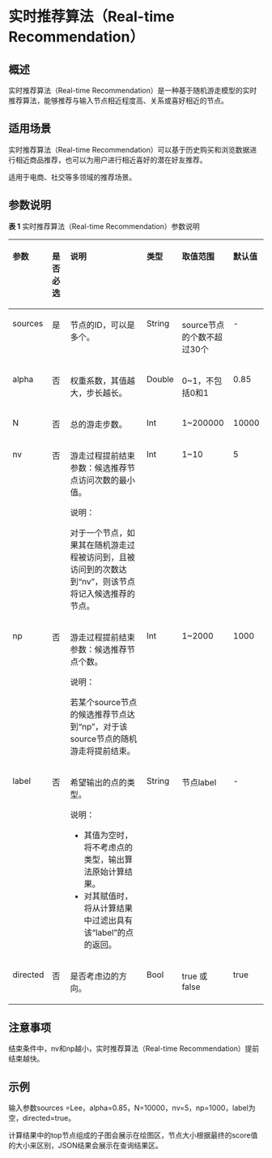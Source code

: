 # 实时推荐算法（Real-time Recommendation）<a name="ges_01_0047"></a>

## 概述<a name="section204471932366"></a>

实时推荐算法（Real-time Recommendation）是一种基于随机游走模型的实时推荐算法，能够推荐与输入节点相近程度高、关系或喜好相近的节点。

## 适用场景<a name="section3659039393823"></a>

实时推荐算法（Real-time Recommendation）可以基于历史购买和浏览数据进行相近商品推荐，也可以为用户进行相近喜好的潜在好友推荐。

适用于电商、社交等多领域的推荐场景。

## 参数说明<a name="section18154105319710"></a>

**表 1**  实时推荐算法（Real-time Recommendation）参数说明

<a name="table9438140783"></a>
<table><thead align="left"><tr id="row104385017818"><th class="cellrowborder" valign="top" width="9.525252525252524%" id="mcps1.2.7.1.1"><p id="p164384014819"><a name="p164384014819"></a><a name="p164384014819"></a>参数</p>
</th>
<th class="cellrowborder" valign="top" width="9.05050505050505%" id="mcps1.2.7.1.2"><p id="p143812016818"><a name="p143812016818"></a><a name="p143812016818"></a>是否必选</p>
</th>
<th class="cellrowborder" valign="top" width="43.04040404040404%" id="mcps1.2.7.1.3"><p id="p070711912812"><a name="p070711912812"></a><a name="p070711912812"></a>说明</p>
</th>
<th class="cellrowborder" valign="top" width="8.93939393939394%" id="mcps1.2.7.1.4"><p id="p82715505250"><a name="p82715505250"></a><a name="p82715505250"></a>类型</p>
</th>
<th class="cellrowborder" valign="top" width="21.363636363636363%" id="mcps1.2.7.1.5"><p id="p4438901986"><a name="p4438901986"></a><a name="p4438901986"></a>取值范围</p>
</th>
<th class="cellrowborder" valign="top" width="8.080808080808081%" id="mcps1.2.7.1.6"><p id="p59749194165124"><a name="p59749194165124"></a><a name="p59749194165124"></a>默认值</p>
</th>
</tr>
</thead>
<tbody><tr id="row7439180683"><td class="cellrowborder" valign="top" width="9.525252525252524%" headers="mcps1.2.7.1.1 "><p id="p167521433132020"><a name="p167521433132020"></a><a name="p167521433132020"></a>sources</p>
</td>
<td class="cellrowborder" valign="top" width="9.05050505050505%" headers="mcps1.2.7.1.2 "><p id="p17754134012201"><a name="p17754134012201"></a><a name="p17754134012201"></a>是</p>
</td>
<td class="cellrowborder" valign="top" width="43.04040404040404%" headers="mcps1.2.7.1.3 "><p id="p1398074842019"><a name="p1398074842019"></a><a name="p1398074842019"></a>节点的ID，可以是多个。</p>
</td>
<td class="cellrowborder" valign="top" width="8.93939393939394%" headers="mcps1.2.7.1.4 "><p id="p192855017259"><a name="p192855017259"></a><a name="p192855017259"></a>String</p>
</td>
<td class="cellrowborder" valign="top" width="21.363636363636363%" headers="mcps1.2.7.1.5 "><p id="p18347182714232"><a name="p18347182714232"></a><a name="p18347182714232"></a>source节点的个数不超过30个</p>
</td>
<td class="cellrowborder" valign="top" width="8.080808080808081%" headers="mcps1.2.7.1.6 "><p id="p7846531165124"><a name="p7846531165124"></a><a name="p7846531165124"></a>-</p>
</td>
</tr>
<tr id="row1592512201673"><td class="cellrowborder" valign="top" width="9.525252525252524%" headers="mcps1.2.7.1.1 "><p id="p275213333204"><a name="p275213333204"></a><a name="p275213333204"></a>alpha</p>
</td>
<td class="cellrowborder" valign="top" width="9.05050505050505%" headers="mcps1.2.7.1.2 "><p id="p67544407208"><a name="p67544407208"></a><a name="p67544407208"></a>否</p>
</td>
<td class="cellrowborder" valign="top" width="43.04040404040404%" headers="mcps1.2.7.1.3 "><p id="p189801148182017"><a name="p189801148182017"></a><a name="p189801148182017"></a>权重系数，其值越大，步长越长。</p>
</td>
<td class="cellrowborder" valign="top" width="8.93939393939394%" headers="mcps1.2.7.1.4 "><p id="p228175072519"><a name="p228175072519"></a><a name="p228175072519"></a>Double</p>
</td>
<td class="cellrowborder" valign="top" width="21.363636363636363%" headers="mcps1.2.7.1.5 "><p id="p19950180162417"><a name="p19950180162417"></a><a name="p19950180162417"></a>0~1，不包括0和1</p>
</td>
<td class="cellrowborder" valign="top" width="8.080808080808081%" headers="mcps1.2.7.1.6 "><p id="p31589273165124"><a name="p31589273165124"></a><a name="p31589273165124"></a>0.85</p>
</td>
</tr>
<tr id="row1883311181175"><td class="cellrowborder" valign="top" width="9.525252525252524%" headers="mcps1.2.7.1.1 "><p id="p1375213337208"><a name="p1375213337208"></a><a name="p1375213337208"></a>N</p>
</td>
<td class="cellrowborder" valign="top" width="9.05050505050505%" headers="mcps1.2.7.1.2 "><p id="p1375484011202"><a name="p1375484011202"></a><a name="p1375484011202"></a>否</p>
</td>
<td class="cellrowborder" valign="top" width="43.04040404040404%" headers="mcps1.2.7.1.3 "><p id="p1398054852016"><a name="p1398054852016"></a><a name="p1398054852016"></a>总的游走步数。</p>
</td>
<td class="cellrowborder" valign="top" width="8.93939393939394%" headers="mcps1.2.7.1.4 "><p id="p528250182513"><a name="p528250182513"></a><a name="p528250182513"></a>Int</p>
</td>
<td class="cellrowborder" valign="top" width="21.363636363636363%" headers="mcps1.2.7.1.5 "><p id="p186981016142419"><a name="p186981016142419"></a><a name="p186981016142419"></a>1~200000</p>
</td>
<td class="cellrowborder" valign="top" width="8.080808080808081%" headers="mcps1.2.7.1.6 "><p id="p8594291165124"><a name="p8594291165124"></a><a name="p8594291165124"></a>10000</p>
</td>
</tr>
<tr id="row20365740191015"><td class="cellrowborder" valign="top" width="9.525252525252524%" headers="mcps1.2.7.1.1 "><p id="p97521333192010"><a name="p97521333192010"></a><a name="p97521333192010"></a>nv</p>
</td>
<td class="cellrowborder" valign="top" width="9.05050505050505%" headers="mcps1.2.7.1.2 "><p id="p137543409209"><a name="p137543409209"></a><a name="p137543409209"></a>否</p>
</td>
<td class="cellrowborder" valign="top" width="43.04040404040404%" headers="mcps1.2.7.1.3 "><p id="p5451359192727"><a name="p5451359192727"></a><a name="p5451359192727"></a>游走过程提前结束参数：候选推荐节点访问次数的最小值。</p>
<div class="note" id="note476272392727"><a name="note476272392727"></a><a name="note476272392727"></a><span class="notetitle"> 说明： </span><div class="notebody"><p id="p4523345092742"><a name="p4523345092742"></a><a name="p4523345092742"></a>对于一个节点，如果其在随机游走过程被访问到，且被访问到的次数达到<span class="parmname" id="parmname4979810192743"><a name="parmname4979810192743"></a><a name="parmname4979810192743"></a>“nv”</span>，则该节点将记入候选推荐的节点。</p>
</div></div>
</td>
<td class="cellrowborder" valign="top" width="8.93939393939394%" headers="mcps1.2.7.1.4 "><p id="p132805062513"><a name="p132805062513"></a><a name="p132805062513"></a>Int</p>
</td>
<td class="cellrowborder" valign="top" width="21.363636363636363%" headers="mcps1.2.7.1.5 "><p id="p11449161112417"><a name="p11449161112417"></a><a name="p11449161112417"></a>1~10</p>
</td>
<td class="cellrowborder" valign="top" width="8.080808080808081%" headers="mcps1.2.7.1.6 "><p id="p25048953165124"><a name="p25048953165124"></a><a name="p25048953165124"></a>5</p>
</td>
</tr>
<tr id="row136122160711"><td class="cellrowborder" valign="top" width="9.525252525252524%" headers="mcps1.2.7.1.1 "><p id="p14752103315207"><a name="p14752103315207"></a><a name="p14752103315207"></a>np</p>
</td>
<td class="cellrowborder" valign="top" width="9.05050505050505%" headers="mcps1.2.7.1.2 "><p id="p475454010208"><a name="p475454010208"></a><a name="p475454010208"></a>否</p>
</td>
<td class="cellrowborder" valign="top" width="43.04040404040404%" headers="mcps1.2.7.1.3 "><p id="p3663800292927"><a name="p3663800292927"></a><a name="p3663800292927"></a>游走过程提前结束参数：候选推荐节点个数。</p>
<div class="note" id="note3023786192927"><a name="note3023786192927"></a><a name="note3023786192927"></a><span class="notetitle"> 说明： </span><div class="notebody"><p id="p370529392927"><a name="p370529392927"></a><a name="p370529392927"></a>若某个source节点的候选推荐节点达到<span class="parmname" id="parmname141088329305"><a name="parmname141088329305"></a><a name="parmname141088329305"></a>“np”</span>，对于该source节点的随机游走将提前结束。</p>
</div></div>
</td>
<td class="cellrowborder" valign="top" width="8.93939393939394%" headers="mcps1.2.7.1.4 "><p id="p102865072517"><a name="p102865072517"></a><a name="p102865072517"></a>Int</p>
</td>
<td class="cellrowborder" valign="top" width="21.363636363636363%" headers="mcps1.2.7.1.5 "><p id="p744711192420"><a name="p744711192420"></a><a name="p744711192420"></a>1~2000</p>
</td>
<td class="cellrowborder" valign="top" width="8.080808080808081%" headers="mcps1.2.7.1.6 "><p id="p15699349165124"><a name="p15699349165124"></a><a name="p15699349165124"></a>1000</p>
</td>
</tr>
<tr id="row147071213274"><td class="cellrowborder" valign="top" width="9.525252525252524%" headers="mcps1.2.7.1.1 "><p id="p17524336203"><a name="p17524336203"></a><a name="p17524336203"></a>label</p>
</td>
<td class="cellrowborder" valign="top" width="9.05050505050505%" headers="mcps1.2.7.1.2 "><p id="p8754144092019"><a name="p8754144092019"></a><a name="p8754144092019"></a>否</p>
</td>
<td class="cellrowborder" valign="top" width="43.04040404040404%" headers="mcps1.2.7.1.3 "><p id="p516332493115"><a name="p516332493115"></a><a name="p516332493115"></a>希望输出的点的类型。</p>
<div class="note" id="note2265199293115"><a name="note2265199293115"></a><a name="note2265199293115"></a><span class="notetitle"> 说明： </span><div class="notebody"><a name="ul937663693135"></a><a name="ul937663693135"></a><ul id="ul937663693135"><li>其值为空时，将不考虑点的类型，输出算法原始计算结果。</li><li>对其赋值时，将从计算结果中过滤出具有该<span class="parmname" id="parmname619317093342"><a name="parmname619317093342"></a><a name="parmname619317093342"></a>“label”</span>的点的返回。</li></ul>
</div></div>
</td>
<td class="cellrowborder" valign="top" width="8.93939393939394%" headers="mcps1.2.7.1.4 "><p id="p128250162514"><a name="p128250162514"></a><a name="p128250162514"></a>String</p>
</td>
<td class="cellrowborder" valign="top" width="21.363636363636363%" headers="mcps1.2.7.1.5 "><p id="p12444161113248"><a name="p12444161113248"></a><a name="p12444161113248"></a>节点label</p>
</td>
<td class="cellrowborder" valign="top" width="8.080808080808081%" headers="mcps1.2.7.1.6 "><p id="p63687724165124"><a name="p63687724165124"></a><a name="p63687724165124"></a>-</p>
</td>
</tr>
<tr id="row946422422018"><td class="cellrowborder" valign="top" width="9.525252525252524%" headers="mcps1.2.7.1.1 "><p id="p1752133382015"><a name="p1752133382015"></a><a name="p1752133382015"></a>directed</p>
</td>
<td class="cellrowborder" valign="top" width="9.05050505050505%" headers="mcps1.2.7.1.2 "><p id="p2754104032013"><a name="p2754104032013"></a><a name="p2754104032013"></a>否</p>
</td>
<td class="cellrowborder" valign="top" width="43.04040404040404%" headers="mcps1.2.7.1.3 "><p id="p998110487206"><a name="p998110487206"></a><a name="p998110487206"></a>是否考虑边的方向。</p>
</td>
<td class="cellrowborder" valign="top" width="8.93939393939394%" headers="mcps1.2.7.1.4 "><p id="p728050152518"><a name="p728050152518"></a><a name="p728050152518"></a>Bool</p>
</td>
<td class="cellrowborder" valign="top" width="21.363636363636363%" headers="mcps1.2.7.1.5 "><p id="p1944117118247"><a name="p1944117118247"></a><a name="p1944117118247"></a>true 或false</p>
</td>
<td class="cellrowborder" valign="top" width="8.080808080808081%" headers="mcps1.2.7.1.6 "><p id="p58432040165124"><a name="p58432040165124"></a><a name="p58432040165124"></a>true</p>
</td>
</tr>
</tbody>
</table>

## 注意事项<a name="section3956161017109"></a>

结束条件中，nv和np越小，实时推荐算法（Real-time Recommendation）提前结束越快。

## 示例<a name="section9539286457"></a>

输入参数sources =Lee，alpha=0.85，N=10000，nv=5，np=1000，label为空，directed=true。

计算结果中的top节点组成的子图会展示在绘图区，节点大小根据最终的score值的大小来区别，JSON结果会展示在查询结果区。

